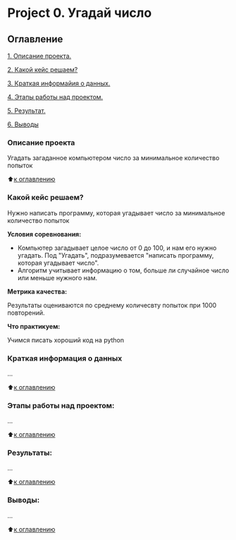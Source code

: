 # Project 0. Угадай число

## Оглавление
[1. Описание проекта.](https://github.com/eugenekartvelishvili/sf_data_science/tree/main/project_0/README.md#Описание-проекта)

[2. Какой кейс решаем?](https://github.com/eugenekartvelishvili/sf_data_science/tree/main/project_0/README.md#Какой-кейс-решаем)

[3. Краткая информайия о данных.](https://github.com/eugenekartvelishvili/sf_data_science/tree/main/project_0/README.md#Краткая-информация-о-данных)

[4. Этапы работы над проектом.](https://github.com/eugenekartvelishvili/sf_data_science/tree/main/project_0/README.md#Этапы-работы-над-проектом)

[5. Результат.](https://github.com/eugenekartvelishvili/sf_data_science/tree/main/project_0/README.md#Результат)

[6. Выводы](https://github.com/eugenekartvelishvili/sf_data_science/tree/main/project_0/README.md#Выводы)

### Описание проекта
Угадать загаданное компьютером число за минимальное количество попыток

:arrow_up:[к оглавлению](https://github.com/eugenekartvelishvili/sf_data_science/tree/main/project_0/README.md#Оглавление)


### Какой кейс решаем?
Нужно написать программу, которая угадывает число за минимальное количество попыток

**Условия соревнования:**
- Компьютер загадывает целое число от 0 до 100, и нам его нужно угадать. Под "Угадать", подразумевается "написать программу, которая угадывает число".
- Алгоритм учитывает информацию о том, больше ли случайное число или меньше нужного нам.

**Метрика качества:**

Результаты оцениваются по среднему количесвту попыток при 1000 повторений.

**Что практикуем:**

Учимся писать хороший код на python

### Краткая информация о данных
...

:arrow_up:[к оглавлению](https://github.com/eugenekartvelishvili/sf_data_science/tree/main/project_0/README.md#Оглавление)

### Этапы работы над проектом:
...

:arrow_up:[к оглавлению](https://github.com/eugenekartvelishvili/sf_data_science/tree/main/project_0/README.md#Оглавление)

### Результаты:
...

:arrow_up:[к оглавлению](https://github.com/eugenekartvelishvili/sf_data_science/tree/main/project_0/README.md#Оглавление)

### Выводы:
...

:arrow_up:[к оглавлению](https://github.com/eugenekartvelishvili/sf_data_science/tree/main/project_0/README.md#Оглавление)
